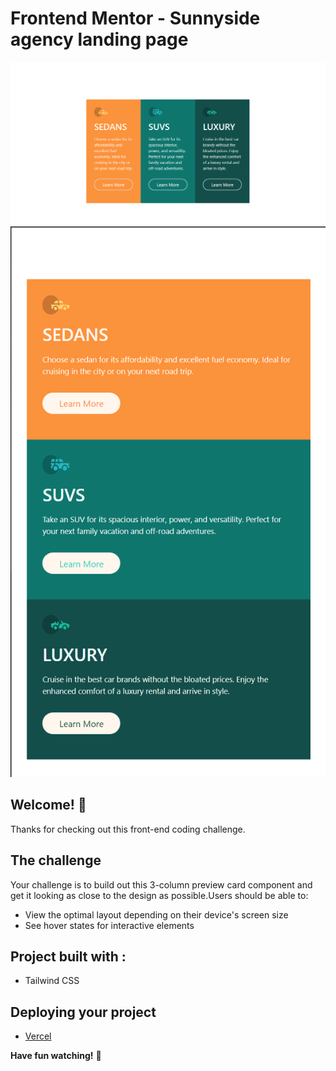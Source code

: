 # Frontend Mentor - Sunnyside agency landing page

![Desktop design preview for the Sunnyside agency landing page coding challenge](./images/Desktop_view.png)
![Mobil design preview for the Sunnyside agency landing page coding challenge](./images/mobile_view.png)

## Welcome! 👋

Thanks for checking out this front-end coding challenge.

## The challenge

Your challenge is to build out this 3-column preview card component and get it looking as close to the design as possible.Users should be able to:
- View the optimal layout depending on their device's screen size
- See hover states for interactive elements


## Project built with :
 - Tailwind CSS 

## Deploying your project
- [Vercel](https://vercel.com/)

**Have fun watching!** 🚀
